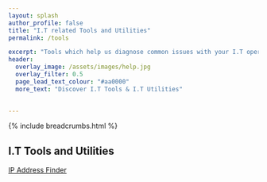 ```yaml
---
layout: splash 
author_profile: false 
title: "I.T related Tools and Utilities"
permalink: /tools

excerpt: "Tools which help us diagnose common issues with your I.T operations."
header:
  overlay_image: /assets/images/help.jpg
  overlay_filter: 0.5 
  page_lead_text_colour: "#aa0000"
  more_text: "Discover I.T Tools & I.T Utilities"

  
---
```


{% include breadcrumbs.html %}

## <i class="fas fa-cloud page-title-icon" aria-hidden="true"></i> I.T Tools and Utilities


<a href="/tools/ip-address-finder">IP Address Finder</a>